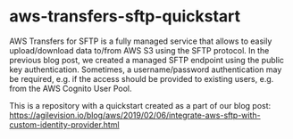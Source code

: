 # aws-transfers-sftp-quickstart

AWS Transfers for SFTP is a fully managed service that allows to easily upload/download data to/from AWS S3 using the SFTP protocol. In the previous blog post, we created a managed SFTP endpoint using the public key authentication. Sometimes, a username/password authentication may be required, e.g. if the access should be provided to existing users, e.g. from the AWS Cognito User Pool. 

This is a repository with a quickstart created as a part of our blog post: https://agilevision.io/blog/aws/2019/02/06/integrate-aws-sftp-with-custom-identity-provider.html
